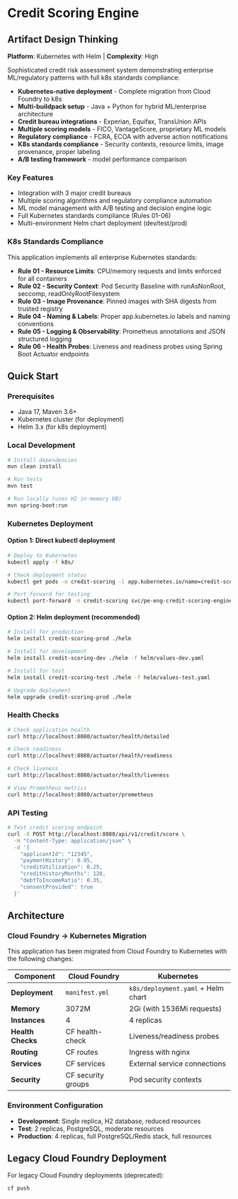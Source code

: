 # Credit Scoring Engine

## Artifact Design Thinking

**Platform**: Kubernetes with Helm | **Complexity**: High

Sophisticated credit risk assessment system demonstrating enterprise ML/regulatory patterns with full k8s standards compliance:

- **Kubernetes-native deployment** - Complete migration from Cloud Foundry to k8s
- **Multi-buildpack setup** - Java + Python for hybrid ML/enterprise architecture
- **Credit bureau integrations** - Experian, Equifax, TransUnion APIs
- **Multiple scoring models** - FICO, VantageScore, proprietary ML models
- **Regulatory compliance** - FCRA, ECOA with adverse action notifications
- **K8s standards compliance** - Security contexts, resource limits, image provenance, proper labeling
- **A/B testing framework** - model performance comparison

### Key Features
- Integration with 3 major credit bureaus
- Multiple scoring algorithms and regulatory compliance automation
- ML model management with A/B testing and decision engine logic
- Full Kubernetes standards compliance (Rules 01-06)
- Multi-environment Helm chart deployment (dev/test/prod)

### K8s Standards Compliance

This application implements all enterprise Kubernetes standards:

- **Rule 01 - Resource Limits**: CPU/memory requests and limits enforced for all containers
- **Rule 02 - Security Context**: Pod Security Baseline with runAsNonRoot, seccomp, readOnlyRootFilesystem
- **Rule 03 - Image Provenance**: Pinned images with SHA digests from trusted registry
- **Rule 04 - Naming & Labels**: Proper app.kubernetes.io labels and naming conventions
- **Rule 05 - Logging & Observability**: Prometheus annotations and JSON structured logging
- **Rule 06 - Health Probes**: Liveness and readiness probes using Spring Boot Actuator endpoints

## Quick Start

### Prerequisites
- Java 17, Maven 3.6+
- Kubernetes cluster (for deployment)
- Helm 3.x (for k8s deployment)

### Local Development
```bash
# Install dependencies
mvn clean install

# Run tests
mvn test

# Run locally (uses H2 in-memory DB)
mvn spring-boot:run
```

### Kubernetes Deployment

#### Option 1: Direct kubectl deployment
```bash
# Deploy to Kubernetes
kubectl apply -f k8s/

# Check deployment status
kubectl get pods -n credit-scoring -l app.kubernetes.io/name=credit-scoring-engine

# Port forward for testing
kubectl port-forward -n credit-scoring svc/pe-eng-credit-scoring-engine-prod 8080:80
```

#### Option 2: Helm deployment (recommended)
```bash
# Install for production
helm install credit-scoring-prod ./helm

# Install for development
helm install credit-scoring-dev ./helm -f helm/values-dev.yaml

# Install for test
helm install credit-scoring-test ./helm -f helm/values-test.yaml

# Upgrade deployment
helm upgrade credit-scoring-prod ./helm
```

### Health Checks
```bash
# Check application health
curl http://localhost:8080/actuator/health/detailed

# Check readiness
curl http://localhost:8080/actuator/health/readiness

# Check liveness
curl http://localhost:8080/actuator/health/liveness

# View Prometheus metrics
curl http://localhost:8080/actuator/prometheus
```

### API Testing
```bash
# Test credit scoring endpoint
curl -X POST http://localhost:8080/api/v1/credit/score \
  -H "Content-Type: application/json" \
  -d '{
    "applicantId": "12345",
    "paymentHistory": 0.95,
    "creditUtilization": 0.25,
    "creditHistoryMonths": 120,
    "debtToIncomeRatio": 0.35,
    "consentProvided": true
  }'
```

## Architecture

### Cloud Foundry → Kubernetes Migration

This application has been migrated from Cloud Foundry to Kubernetes with the following changes:

| Component | Cloud Foundry | Kubernetes |
|-----------|---------------|------------|
| **Deployment** | `manifest.yml` | `k8s/deployment.yaml` + Helm chart |
| **Memory** | 3072M | 2Gi (with 1536Mi requests) |
| **Instances** | 4 | 4 replicas |
| **Health Checks** | CF health-check | Liveness/readiness probes |
| **Routing** | CF routes | Ingress with nginx |
| **Services** | CF services | External service connections |
| **Security** | CF security groups | Pod security contexts |

### Environment Configuration

- **Development**: Single replica, H2 database, reduced resources
- **Test**: 2 replicas, PostgreSQL, moderate resources  
- **Production**: 4 replicas, full PostgreSQL/Redis stack, full resources

## Legacy Cloud Foundry Deployment

For legacy Cloud Foundry deployments (deprecated):
```bash
cf push
```

